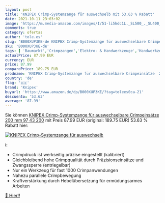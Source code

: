 ```yaml
---
layout: post
title: 'KNIPEX Crimp-Systemzange für auswechselb mit 53.63 % Rabatt'
date: 2021-10-11 23:03:02
image: 'https://m.media-amazon.com/images/I/51-li5hdc1L._SL500_._SL400_.jpg'
comments: true
category: ofertas
author: 'tole.es'
slug: 'B000XUP3KE-de KNIPEX Crimp-Systemzange für auswechselbare Crimpeinsätze...'
sku: 'B000XUP3KE-de'
tags: [ 'Baumarkt','Crimpzangen','Elektro- & Handwerkzeuge','Handwerkzeuge','knipex', ]
actualPrice: 87.99 EUR
currency: EUR
price: 87.99
comparePrice: 189.75 EUR
prodname: 'KNIPEX Crimp-Systemzange für auswechselbare Crimpeinsätze  200 mm  97 43 200'
country: 'de'
flag: '🇩🇪'
brand: 'Knipex'
buyurl: 'https://www.amazon.de/dp/B000XUP3KE/?tag=tolees0ca-21'
descuento: '53.63'
average: '87.99'
---
```


Sie können [KNIPEX Crimp-Systemzange für auswechselbare Crimpeinsätze  200 mm  97 43 200](https://www.amazon.de/dp/B000XUP3KE/?tag=tolees0ca-21) mit Preis 87.99 EUR (original: 189.75 EUR) 53.63 % Rabatt hier:

[![KNIPEX Crimp-Systemzange für auswechselb](https://m.media-amazon.com/images/I/51-li5hdc1L._SL500_._SL400_.jpg)](https://www.amazon.de/dp/B000XUP3KE/?tag=tolees0ca-21)

ℹ️:

- Crimpdruck ist werkseitig präzise eingestellt (kalibriert)
- Gleichbleibend hohe Crimpqualität durch Präzisionseinsätze und Zwangssperre (entriegelbar)
- Nur ein Werkzeug für fast 1000 Crimpanwendungen
- Nahezu parallele Crimpbewegung
- Kraftverstärkung durch Hebelübersetzung für ermüdungsarmes Arbeiten

[🛒 Hier!!](https://www.amazon.de/dp/B000XUP3KE/?tag=tolees0ca-21)
